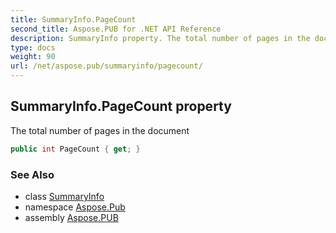 ```yaml
---
title: SummaryInfo.PageCount
second_title: Aspose.PUB for .NET API Reference
description: SummaryInfo property. The total number of pages in the document
type: docs
weight: 90
url: /net/aspose.pub/summaryinfo/pagecount/
---
```

## SummaryInfo.PageCount property

The total number of pages in the document

```csharp
public int PageCount { get; }
```

### See Also

* class [SummaryInfo](../)
* namespace [Aspose.Pub](../../summaryinfo/)
* assembly [Aspose.PUB](../../../)


